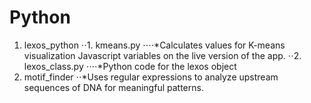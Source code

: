 # Python

1. lexos_python
⋅⋅1. kmeans.py
⋅⋅⋅⋅*Calculates values for K-means visualization Javascript variables on the live version of the app.
⋅⋅2. lexos_class.py
⋅⋅⋅⋅*Python code for the lexos object
2. motif_finder
⋅⋅*Uses regular expressions to analyze upstream sequences of DNA for meaningful patterns.